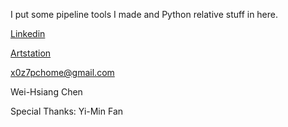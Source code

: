 I put some pipeline tools I made and Python relative stuff in here.

[Linkedin](https://www.linkedin.com/in/weihsiangchen-fx/)

[Artstation](https://weihsiangchen.artstation.com)

x0z7pchome@gmail.com

Wei-Hsiang Chen

Special Thanks: Yi-Min Fan
